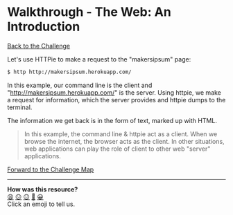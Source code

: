 # Walkthrough - The Web: An Introduction

[Back to the Challenge](../theweb.md)

Let's use HTTPie to make a request to the "makersipsum" page:
```sh
$ http http://makersipsum.herokuapp.com/
```

In this example, our command line is the client and "http://makersipsum.herokuapp.com/" is the server. Using httpie, we make a request for information, which the server provides and httpie dumps to the terminal.

The information we get back is in the form of text, marked up with HTML.

> In this example, the command line & httpie act as a client. When we browse the internet, the browser acts as the client. In other situations, web applications can play the role of client to other web "server" applications.

[Forward to the Challenge Map](../README.md)

<!-- BEGIN GENERATED SECTION DO NOT EDIT -->

---

**How was this resource?**  
[😫](https://airtable.com/shrUJ3t7KLMqVRFKR?prefill_Repository=course&prefill_File=intro_to_the_web/walkthroughs/theweb.md&prefill_Sentiment=😫) [😕](https://airtable.com/shrUJ3t7KLMqVRFKR?prefill_Repository=course&prefill_File=intro_to_the_web/walkthroughs/theweb.md&prefill_Sentiment=😕) [😐](https://airtable.com/shrUJ3t7KLMqVRFKR?prefill_Repository=course&prefill_File=intro_to_the_web/walkthroughs/theweb.md&prefill_Sentiment=😐) [🙂](https://airtable.com/shrUJ3t7KLMqVRFKR?prefill_Repository=course&prefill_File=intro_to_the_web/walkthroughs/theweb.md&prefill_Sentiment=🙂) [😀](https://airtable.com/shrUJ3t7KLMqVRFKR?prefill_Repository=course&prefill_File=intro_to_the_web/walkthroughs/theweb.md&prefill_Sentiment=😀)  
Click an emoji to tell us.

<!-- END GENERATED SECTION DO NOT EDIT -->
